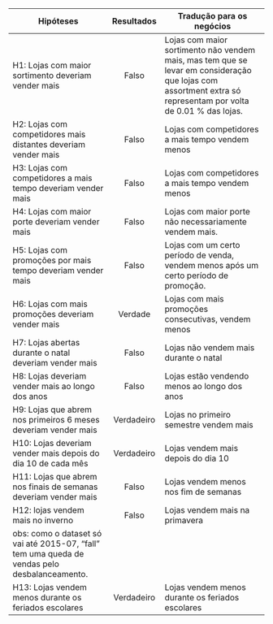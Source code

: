 | **Hipóteses** | **Resultados** | **Tradução para os negócios** |
|-------------|:-------:|-------   |
| H1: Lojas com maior sortimento deveriam vender mais | Falso | Lojas com maior sortimento não vendem mais, mas tem que se levar em consideração que lojas com assortment extra só representam por volta de 0.01 % das lojas.|
| H2: Lojas com competidores mais distantes deveriam vender mais | Falso | Lojas com competidores a mais tempo vendem menos|
| H3: Lojas com competidores a mais tempo deveriam vender mais | Falso | Lojas com competidores a mais tempo vendem menos |
| H4: Lojas com maior porte deveriam vender mais  | Falso |Lojas com maior porte não necessariamente vendem mais.|
| H5: Lojas com promoções por mais tempo deveriam vender mais | Falso | Lojas com um certo período de venda, vendem menos após um certo período de promoção. |
| H6: Lojas com mais promoções deveriam vender mais | Verdade | Lojas com mais promoções consecutivas, vendem menos |
| H7: Lojas abertas durante o natal deveriam vender mais | Falso | Lojas não vendem mais durante o natal|
| H8: Lojas deveriam vender mais ao longo dos anos | Falso | Lojas estão vendendo menos ao longo dos anos |
| H9: Lojas que abrem nos primeiros 6 meses deveriam vender mais | Verdadeiro | Lojas no primeiro semestre vendem mais |
| H10: Lojas deveriam vender mais depois do dia 10 de cada mês | Verdadeiro | Lojas vendem mais depois do dia 10 |
| H11: Lojas que abrem nos finais de semanas deveriam vender mais | Falso | Lojas vendem menos nos fim de semanas |
| H12: lojas vendem mais no inverno | Falso | Lojas vendem mais na primavera
obs: como o dataset só vai até 2015-07, “fall” tem uma queda de vendas pelo desbalanceamento. |
| H13: Lojas vendem menos durante os feriados escolares  |  Verdadeiro | Lojas vendem menos durante os feriados escolares  |